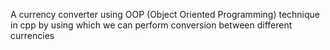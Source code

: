 A currency converter using OOP (Object Oriented Programming) technique in cpp by using which we can perform conversion between different currencies
